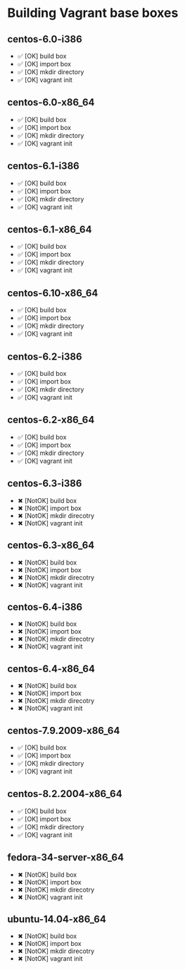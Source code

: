 # Building Vagrant base boxes

## centos-6.0-i386

* ✅ [OK] build box
* ✅ [OK] import box
* ✅ [OK] mkdir directory
* ✅ [OK] vagrant init


## centos-6.0-x86_64

* ✅ [OK] build box
* ✅ [OK] import box
* ✅ [OK] mkdir directory
* ✅ [OK] vagrant init


## centos-6.1-i386

* ✅ [OK] build box
* ✅ [OK] import box
* ✅ [OK] mkdir directory
* ✅ [OK] vagrant init


## centos-6.1-x86_64

* ✅ [OK] build box
* ✅ [OK] import box
* ✅ [OK] mkdir directory
* ✅ [OK] vagrant init


## centos-6.10-x86_64

* ✅ [OK] build box
* ✅ [OK] import box
* ✅ [OK] mkdir directory
* ✅ [OK] vagrant init


## centos-6.2-i386

* ✅ [OK] build box
* ✅ [OK] import box
* ✅ [OK] mkdir directory
* ✅ [OK] vagrant init


## centos-6.2-x86_64

* ✅ [OK] build box
* ✅ [OK] import box
* ✅ [OK] mkdir directory
* ✅ [OK] vagrant init


## centos-6.3-i386

* ✖ [NotOK] build box
* ✖ [NotOK] import box
* ✖ [NotOK] mkdir direcotry
* ✖ [NotOK] vagrant init


## centos-6.3-x86_64

* ✖ [NotOK] build box
* ✖ [NotOK] import box
* ✖ [NotOK] mkdir direcotry
* ✖ [NotOK] vagrant init


## centos-6.4-i386

* ✖ [NotOK] build box
* ✖ [NotOK] import box
* ✖ [NotOK] mkdir direcotry
* ✖ [NotOK] vagrant init


## centos-6.4-x86_64

* ✖ [NotOK] build box
* ✖ [NotOK] import box
* ✖ [NotOK] mkdir direcotry
* ✖ [NotOK] vagrant init


## centos-7.9.2009-x86_64

* ✅ [OK] build box
* ✅ [OK] import box
* ✅ [OK] mkdir directory
* ✅ [OK] vagrant init


## centos-8.2.2004-x86_64

* ✅ [OK] build box
* ✅ [OK] import box
* ✅ [OK] mkdir directory
* ✅ [OK] vagrant init


## fedora-34-server-x86_64

* ✖ [NotOK] build box
* ✖ [NotOK] import box
* ✖ [NotOK] mkdir direcotry
* ✖ [NotOK] vagrant init


## ubuntu-14.04-x86_64

* ✖ [NotOK] build box
* ✖ [NotOK] import box
* ✖ [NotOK] mkdir direcotry
* ✖ [NotOK] vagrant init


